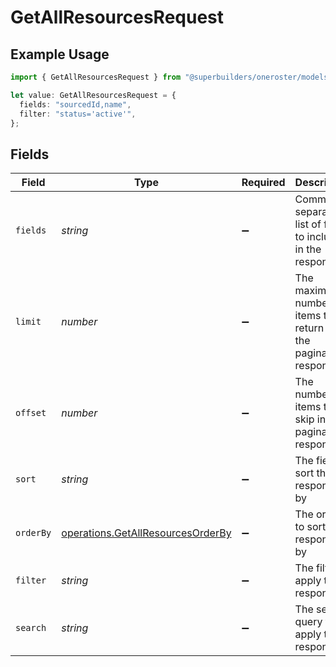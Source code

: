 # GetAllResourcesRequest

## Example Usage

```typescript
import { GetAllResourcesRequest } from "@superbuilders/oneroster/models/operations";

let value: GetAllResourcesRequest = {
  fields: "sourcedId,name",
  filter: "status='active'",
};
```

## Fields

| Field                                                                                  | Type                                                                                   | Required                                                                               | Description                                                                            | Example                                                                                |
| -------------------------------------------------------------------------------------- | -------------------------------------------------------------------------------------- | -------------------------------------------------------------------------------------- | -------------------------------------------------------------------------------------- | -------------------------------------------------------------------------------------- |
| `fields`                                                                               | *string*                                                                               | :heavy_minus_sign:                                                                     | Comma-separated list of fields to include in the response                              | sourcedId,name                                                                         |
| `limit`                                                                                | *number*                                                                               | :heavy_minus_sign:                                                                     | The maximum number of items to return in the paginated response                        | 100                                                                                    |
| `offset`                                                                               | *number*                                                                               | :heavy_minus_sign:                                                                     | The number of items to skip in the paginated response                                  | 0                                                                                      |
| `sort`                                                                                 | *string*                                                                               | :heavy_minus_sign:                                                                     | The field to sort the response by                                                      |                                                                                        |
| `orderBy`                                                                              | [operations.GetAllResourcesOrderBy](../../models/operations/getallresourcesorderby.md) | :heavy_minus_sign:                                                                     | The order to sort the response by                                                      |                                                                                        |
| `filter`                                                                               | *string*                                                                               | :heavy_minus_sign:                                                                     | The filter to apply to the response                                                    | status='active'                                                                        |
| `search`                                                                               | *string*                                                                               | :heavy_minus_sign:                                                                     | The search query to apply to the response                                              |                                                                                        |